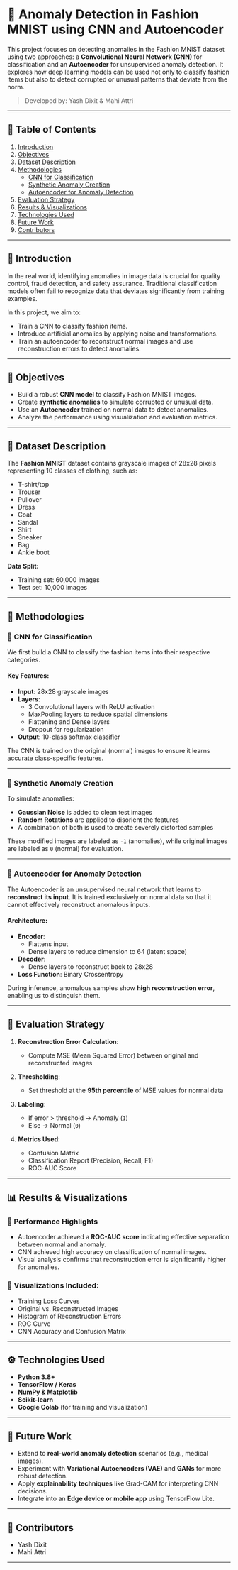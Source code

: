 # 🧠 Anomaly Detection in Fashion MNIST using CNN and Autoencoder

This project focuses on detecting anomalies in the Fashion MNIST dataset using two approaches: a **Convolutional Neural Network (CNN)** for classification and an **Autoencoder** for unsupervised anomaly detection. It explores how deep learning models can be used not only to classify fashion items but also to detect corrupted or unusual patterns that deviate from the norm.

> Developed by: Yash Dixit & Mahi Attri

---

## 📌 Table of Contents

1. [Introduction](#introduction)
2. [Objectives](#objectives)
3. [Dataset Description](#dataset-description)
4. [Methodologies](#methodologies)
   - [CNN for Classification](#cnn-for-classification)
   - [Synthetic Anomaly Creation](#synthetic-anomaly-creation)
   - [Autoencoder for Anomaly Detection](#autoencoder-for-anomaly-detection)
5. [Evaluation Strategy](#evaluation-strategy)
6. [Results & Visualizations](#results--visualizations)
7. [Technologies Used](#technologies-used)
8. [Future Work](#future-work)
9. [Contributors](#contributors)
 
---

## 📖 Introduction

In the real world, identifying anomalies in image data is crucial for quality control, fraud detection, and safety assurance. Traditional classification models often fail to recognize data that deviates significantly from training examples.

In this project, we aim to:
- Train a CNN to classify fashion items.
- Introduce artificial anomalies by applying noise and transformations.
- Train an autoencoder to reconstruct normal images and use reconstruction errors to detect anomalies.

---

## 🎯 Objectives

- Build a robust **CNN model** to classify Fashion MNIST images.
- Create **synthetic anomalies** to simulate corrupted or unusual data.
- Use an **Autoencoder** trained on normal data to detect anomalies.
- Analyze the performance using visualization and evaluation metrics.

---

## 📂 Dataset Description

The **Fashion MNIST** dataset contains grayscale images of 28x28 pixels representing 10 classes of clothing, such as:

- T-shirt/top
- Trouser
- Pullover
- Dress
- Coat
- Sandal
- Shirt
- Sneaker
- Bag
- Ankle boot

**Data Split:**
- Training set: 60,000 images
- Test set: 10,000 images

---

## 🧪 Methodologies

### 🧱 CNN for Classification

We first build a CNN to classify the fashion items into their respective categories.

#### Key Features:
- **Input**: 28x28 grayscale images
- **Layers**:
  - 3 Convolutional layers with ReLU activation
  - MaxPooling layers to reduce spatial dimensions
  - Flattening and Dense layers
  - Dropout for regularization
- **Output**: 10-class softmax classifier

The CNN is trained on the original (normal) images to ensure it learns accurate class-specific features.

---

### 🧪 Synthetic Anomaly Creation

To simulate anomalies:
- **Gaussian Noise** is added to clean test images
- **Random Rotations** are applied to disorient the features
- A combination of both is used to create severely distorted samples

These modified images are labeled as `-1` (anomalies), while original images are labeled as `0` (normal) for evaluation.

---

### 🔄 Autoencoder for Anomaly Detection

The Autoencoder is an unsupervised neural network that learns to **reconstruct its input**. It is trained exclusively on normal data so that it cannot effectively reconstruct anomalous inputs.

#### Architecture:
- **Encoder**:
  - Flattens input
  - Dense layers to reduce dimension to 64 (latent space)
- **Decoder**:
  - Dense layers to reconstruct back to 28x28
- **Loss Function**: Binary Crossentropy

During inference, anomalous samples show **high reconstruction error**, enabling us to distinguish them.

---

## 📏 Evaluation Strategy

1. **Reconstruction Error Calculation**:
   - Compute MSE (Mean Squared Error) between original and reconstructed images

2. **Thresholding**:
   - Set threshold at the **95th percentile** of MSE values for normal data

3. **Labeling**:
   - If error > threshold → Anomaly (`1`)
   - Else → Normal (`0`)

4. **Metrics Used**:
   - Confusion Matrix
   - Classification Report (Precision, Recall, F1)
   - ROC-AUC Score

---

## 📊 Results & Visualizations

### 🧮 Performance Highlights

- Autoencoder achieved a **ROC-AUC score** indicating effective separation between normal and anomaly.
- CNN achieved high accuracy on classification of normal images.
- Visual analysis confirms that reconstruction error is significantly higher for anomalies.

### 📸 Visualizations Included:

- Training Loss Curves
- Original vs. Reconstructed Images
- Histogram of Reconstruction Errors
- ROC Curve
- CNN Accuracy and Confusion Matrix

---

## ⚙️ Technologies Used

- **Python 3.8+**
- **TensorFlow / Keras**
- **NumPy & Matplotlib**
- **Scikit-learn**
- **Google Colab** (for training and visualization)

---

## 🔮 Future Work

- Extend to **real-world anomaly detection** scenarios (e.g., medical images).
- Experiment with **Variational Autoencoders (VAE)** and **GANs** for more robust detection.
- Apply **explainability techniques** like Grad-CAM for interpreting CNN decisions.
- Integrate into an **Edge device or mobile app** using TensorFlow Lite.

---

## 👥 Contributors

- Yash Dixit
- Mahi Attri

---
 

